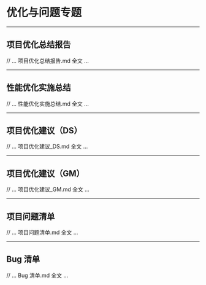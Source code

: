 # 优化与问题专题

---

## 项目优化总结报告

// ... 项目优化总结报告.md 全文 ...

---

## 性能优化实施总结

// ... 性能优化实施总结.md 全文 ...

---

## 项目优化建议（DS）

// ... 项目优化建议_DS.md 全文 ...

---

## 项目优化建议（GM）

// ... 项目优化建议_GM.md 全文 ...

---

## 项目问题清单

// ... 项目问题清单.md 全文 ...

---

## Bug 清单

// ... Bug 清单.md 全文 ... 